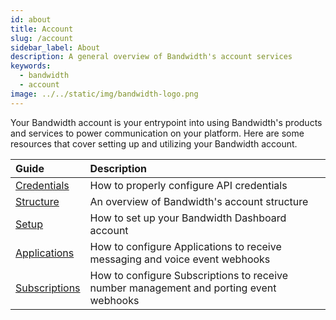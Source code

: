 ```yaml
---
id: about
title: Account
slug: /account
sidebar_label: About
description: A general overview of Bandwidth's account services
keywords:
  - bandwidth
  - account
image: ../../static/img/bandwidth-logo.png
---
```


Your Bandwidth account is your entrypoint into using Bandwidth's products and services to power communication on your platform. Here are some resources that cover setting up and utilizing your Bandwidth account.


| Guide | Description |
|:------|:------------|
| [Credentials](account/credentials) | How to properly configure API credentials |
| [Structure](account/structure) | An overview of Bandwidth's account structure |
| [Setup](account/dashboard-setup) | How to set up your Bandwidth Dashboard account |
| [Applications](account/applications) | How to configure Applications to receive messaging and voice event webhooks |
| [Subscriptions](account/subscriptions) | How to configure Subscriptions to receive number management and porting event webhooks |


